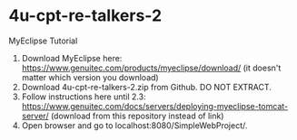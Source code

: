 # 4u-cpt-re-talkers-2

MyEclipse Tutorial
1.  Download MyEclipse here: https://www.genuitec.com/products/myeclipse/download/ (it doesn't matter which version you download)
2.  Download 4u-cpt-re-talkers-2.zip from Github. DO NOT EXTRACT.
3.  Follow instructions here until 2.3: https://www.genuitec.com/docs/servers/deploying-myeclipse-tomcat-server/ (download from this repository instead of link)
4.  Open browser and go to localhost:8080/SimpleWebProject/.
